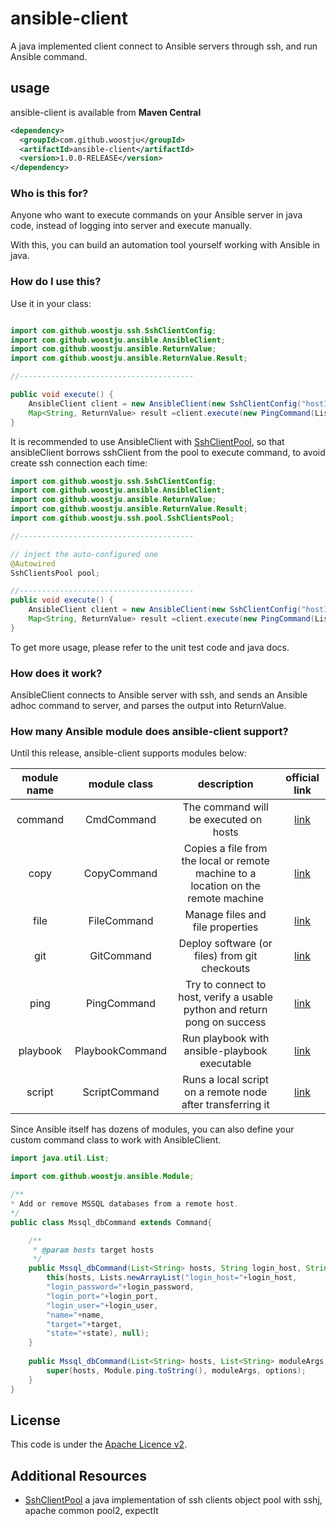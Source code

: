 # ansible-client
A java implemented client connect to Ansible servers through ssh, and run Ansible command.

## usage

ansible-client is available from **Maven Central**

```xml
<dependency>
  <groupId>com.github.woostju</groupId>
  <artifactId>ansible-client</artifactId>
  <version>1.0.0-RELEASE</version>
</dependency>
```

### Who is this for?

Anyone who want to execute commands on your Ansible server in java code, instead of logging into server and execute manually.

With this, you can build an automation tool yourself working with Ansible in java.

### How do I use this?

Use it in your class:

```java

import com.github.woostju.ssh.SshClientConfig;
import com.github.woostju.ansible.AnsibleClient;
import com.github.woostju.ansible.ReturnValue;
import com.github.woostju.ansible.ReturnValue.Result;

//---------------------------------------

public void execute() {
	AnsibleClient client = new AnsibleClient(new SshClientConfig("hostIp", "sshPort", "username", "password", null));
	Map<String, ReturnValue> result =client.execute(new PingCommand(Lists.newArrayList(host_inner_ip)), 1000);
}
```

It is recommended to use AnsibleClient with [SshClientPool](https://github.com/woostju/ssh-client-pool), so that ansibleClient borrows sshClient from the pool to execute command, to avoid create ssh connection each time:

```java
import com.github.woostju.ssh.SshClientConfig;
import com.github.woostju.ansible.AnsibleClient;
import com.github.woostju.ansible.ReturnValue;
import com.github.woostju.ansible.ReturnValue.Result;
import com.github.woostju.ssh.pool.SshClientsPool;

//---------------------------------------

// inject the auto-configured one
@Autowired
SshClientsPool pool;

//---------------------------------------
public void execute() {
	AnsibleClient client = new AnsibleClient(new SshClientConfig("hostIp", "sshPort", "username", "password", null), pool);
	Map<String, ReturnValue> result =client.execute(new PingCommand(Lists.newArrayList(host_inner_ip)), 1000);
}

```

To get more usage, please refer to the unit test code and java docs.

### How does it work?

AnsibleClient connects to Ansible server with ssh, and sends an Ansible adhoc command to server, and parses the output into ReturnValue.

### How many Ansible module does ansible-client support?

Until this release, ansible-client supports modules below:

| module name | module class | description | official link |
| :----:| :----: | :----: | :----: |
| command |  CmdCommand | The command will be executed on hosts | [link](https://docs.ansible.com/ansible/latest/modules/command_module.html) |
| copy | CopyCommand | Copies a file from the local or remote machine to a location on the remote machine | [link](https://docs.ansible.com/ansible/latest/modules/copy_module.html) | 
| file | FileCommand | Manage files and file properties | [link](https://docs.ansible.com/ansible/latest/modules/file_module.html) | 
| git | GitCommand | Deploy software (or files) from git checkouts | [link](https://docs.ansible.com/ansible/latest/modules/git_module.html) | 
| ping | PingCommand | Try to connect to host, verify a usable python and return pong on success |[link](https://docs.ansible.com/ansible/latest/modules/ping_module.html) | 
| playbook | PlaybookCommand |  Run playbook with ansible-playbook executable | [link](https://docs.ansible.com/ansible/latest/user_guide/playbooks.html) |
| script | ScriptCommand | Runs a local script on a remote node after transferring it | [link](https://docs.ansible.com/ansible/latest/modules/script_module.html) | 

Since Ansible itself has dozens of modules, you can also define your custom command class to work with AnsibleClient.
  
```java
import java.util.List;

import com.github.woostju.ansible.Module;

/**
* Add or remove MSSQL databases from a remote host.
*/
public class Mssql_dbCommand extends Command{

	/**
	 * @param hosts target hosts
	 */
	public Mssql_dbCommand(List<String> hosts, String login_host, String login_password, int login_port, String login_user, String name, String target, String state) {
		this(hosts, Lists.newArrayList("login_host="+login_host,
		"login_password="+login_password,
		"login_port="+login_port,
		"login_user="+login_user,
		"name="+name,
		"target="+target,
		"state="+state), null);
	}
	
	public Mssql_dbCommand(List<String> hosts, List<String> moduleArgs, List<String> options) {
		super(hosts, Module.ping.toString(), moduleArgs, options);
	}
}

```
## License

This code is under the [Apache Licence v2](https://www.apache.org/licenses/LICENSE-2.0).


## Additional Resources

* [SshClientPool](https://github.com/woostju/ssh-client-pool) a java implementation of ssh clients object pool with sshj, apache common pool2, expectIt
